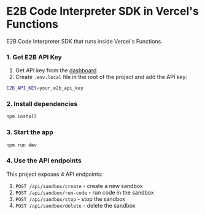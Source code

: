 # E2B Code Interpreter SDK in Vercel's Functions

E2B Code Interpreter SDK that runs inside Vercel's Functions.

### 1. Get E2B API Key
1. Get API key from the [dashboard](https://e2b.dev/dashboard)
1. Create `.env.local` file in the root of the project and add the API key:

```bash
E2B_API_KEY=your_e2b_api_key
```
### 2. Install dependencies

```bash
npm install
```

### 3. Start the app

```bash
npm run dev
```

### 4. Use the API endpoints

This project exposes 4 API endpoints:

1. `POST /api/sandbox/create` - create a new sandbox
1. `POST /api/sandbox/run-code` - run code in the sandbox
1. `POST /api/sandbox/stop` - stop the sandbox
1. `POST /api/sandbox/delete` - delete the sandbox
